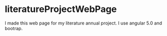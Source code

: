 # literatureProjectWebPage
I made this web page for my literature annual project. I use angular 5.0 and bootrap.  
